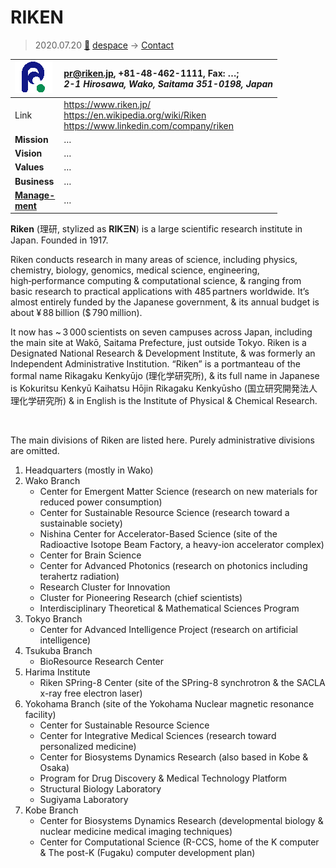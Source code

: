 # RIKEN
> 2020.07.20 [🚀](../index/index.md) [despace](index.md) → [Contact](contact.md)

|[![](f/contact/r/riken_logo1_thumb.png)](f/contact/r/riken_logo1.png)|<pr@riken.jp>, +81-48-462-1111, Fax: …;<br> *2-1 Hirosawa, Wako, Saitama 351-0198, Japan*|
|:--|:--|
|Link|<https://www.riken.jp/><br> <https://en.wikipedia.org/wiki/Riken><br> <https://www.linkedin.com/company/riken>|
|**Mission**|…|
|**Vision**|…|
|**Values**|…|
|**Business**|…|
|**[Manage-<br>ment](mgmt.md)**|…|

**Riken** (理研, stylized as **RIKΞN**) is a large scientific research institute in Japan. Founded in 1917.

Riken conducts research in many areas of science, including physics, chemistry, biology, genomics, medical science, engineering, high‑performance computing & computational science, & ranging from basic research to practical applications with 485 partners worldwide. It’s almost entirely funded by the Japanese government, & its annual budget is about ¥ 88 billion ($ 790 million).

It now has ~ 3 000 scientists on seven campuses across Japan, including the main site at Wakō, Saitama Prefecture, just outside Tokyo. Riken is a Designated National Research & Development Institute, & was formerly an Independent Administrative Institution. “Riken” is a portmanteau of the formal name Rikagaku Kenkyūjo (理化学研究所), & its full name in Japanese is Kokuritsu Kenkyū Kaihatsu Hōjin Rikagaku Kenkyūsho (国立研究開発法人理化学研究所) & in English is the Institute of Physical & Chemical Research.

<p style="page-break-after:always"> </p>

The main divisions of Riken are listed here. Purely administrative divisions are omitted.

   1. Headquarters (mostly in Wako)
   1. Wako Branch
      - Center for Emergent Matter Science (research on new materials for reduced power consumption)
      - Center for Sustainable Resource Science (research toward a sustainable society)
      - Nishina Center for Accelerator-Based Science (site of the Radioactive Isotope Beam Factory, a heavy-ion accelerator complex)
      - Center for Brain Science
      - Center for Advanced Photonics (research on photonics including terahertz radiation)
      - Research Cluster for Innovation
      - Cluster for Pioneering Research (chief scientists)
      - Interdisciplinary Theoretical & Mathematical Sciences Program
   1. Tokyo Branch
      - Center for Advanced Intelligence Project (research on artificial intelligence)
   1. Tsukuba Branch
      - BioResource Research Center
   1. Harima Institute
      - Riken SPring-8 Center (site of the SPring-8 synchrotron & the SACLA x-ray free electron laser)
   1. Yokohama Branch (site of the Yokohama Nuclear magnetic resonance facility)
      - Center for Sustainable Resource Science
      - Center for Integrative Medical Sciences (research toward personalized medicine)
      - Center for Biosystems Dynamics Research (also based in Kobe & Osaka)
      - Program for Drug Discovery & Medical Technology Platform
      - Structural Biology Laboratory
      - Sugiyama Laboratory
   1. Kobe Branch
      - Center for Biosystems Dynamics Research (developmental biology & nuclear medicine medical imaging techniques)
      - Center for Computational Science (R-CCS, home of the K computer & The post-K (Fugaku) computer development plan)
